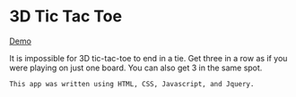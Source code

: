 # 3D Tic Tac Toe

[Demo](https://mmarovich.github.io/tic-tac-toe/)

It is impossible for 3D tic-tac-toe to end in a tie.  Get three in a row as if you were playing on just one board.  You can also get 3 in the same spot.

```
This app was written using HTML, CSS, Javascript, and Jquery.